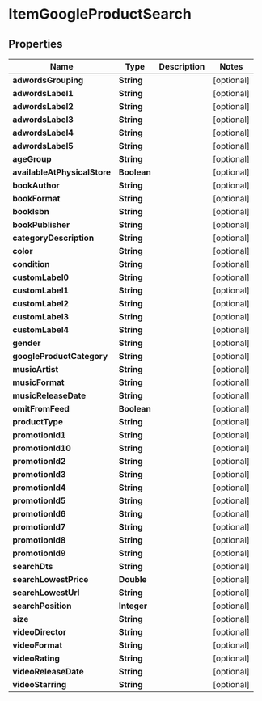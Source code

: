 
# ItemGoogleProductSearch

## Properties
Name | Type | Description | Notes
------------ | ------------- | ------------- | -------------
**adwordsGrouping** | **String** |  |  [optional]
**adwordsLabel1** | **String** |  |  [optional]
**adwordsLabel2** | **String** |  |  [optional]
**adwordsLabel3** | **String** |  |  [optional]
**adwordsLabel4** | **String** |  |  [optional]
**adwordsLabel5** | **String** |  |  [optional]
**ageGroup** | **String** |  |  [optional]
**availableAtPhysicalStore** | **Boolean** |  |  [optional]
**bookAuthor** | **String** |  |  [optional]
**bookFormat** | **String** |  |  [optional]
**bookIsbn** | **String** |  |  [optional]
**bookPublisher** | **String** |  |  [optional]
**categoryDescription** | **String** |  |  [optional]
**color** | **String** |  |  [optional]
**condition** | **String** |  |  [optional]
**customLabel0** | **String** |  |  [optional]
**customLabel1** | **String** |  |  [optional]
**customLabel2** | **String** |  |  [optional]
**customLabel3** | **String** |  |  [optional]
**customLabel4** | **String** |  |  [optional]
**gender** | **String** |  |  [optional]
**googleProductCategory** | **String** |  |  [optional]
**musicArtist** | **String** |  |  [optional]
**musicFormat** | **String** |  |  [optional]
**musicReleaseDate** | **String** |  |  [optional]
**omitFromFeed** | **Boolean** |  |  [optional]
**productType** | **String** |  |  [optional]
**promotionId1** | **String** |  |  [optional]
**promotionId10** | **String** |  |  [optional]
**promotionId2** | **String** |  |  [optional]
**promotionId3** | **String** |  |  [optional]
**promotionId4** | **String** |  |  [optional]
**promotionId5** | **String** |  |  [optional]
**promotionId6** | **String** |  |  [optional]
**promotionId7** | **String** |  |  [optional]
**promotionId8** | **String** |  |  [optional]
**promotionId9** | **String** |  |  [optional]
**searchDts** | **String** |  |  [optional]
**searchLowestPrice** | **Double** |  |  [optional]
**searchLowestUrl** | **String** |  |  [optional]
**searchPosition** | **Integer** |  |  [optional]
**size** | **String** |  |  [optional]
**videoDirector** | **String** |  |  [optional]
**videoFormat** | **String** |  |  [optional]
**videoRating** | **String** |  |  [optional]
**videoReleaseDate** | **String** |  |  [optional]
**videoStarring** | **String** |  |  [optional]



